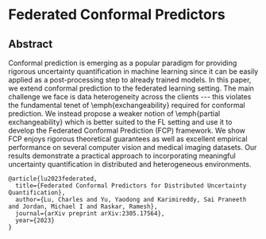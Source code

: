 # Federated Conformal Predictors


## Abstract
Conformal prediction is emerging as a popular paradigm for providing rigorous uncertainty quantification in machine learning since it can be easily applied as a post-processing step to already trained models.
In this paper, we extend conformal prediction to the federated learning setting. 
The main challenge we face is data heterogeneity across the clients --- this violates the fundamental tenet of \emph{exchangeability} required for conformal prediction. 
We instead propose a weaker notion of \emph{partial exchangeability} which is better suited to the FL setting and use it to develop the Federated Conformal Prediction (FCP) framework. 
We show FCP enjoys rigorous theoretical guarantees as well as excellent empirical performance on several computer vision and medical imaging datasets.
Our results demonstrate a practical approach to incorporating meaningful uncertainty quantification in distributed and heterogeneous environments.



```
@article{lu2023federated,
  title={Federated Conformal Predictors for Distributed Uncertainty Quantification},
  author={Lu, Charles and Yu, Yaodong and Karimireddy, Sai Praneeth and Jordan, Michael I and Raskar, Ramesh},
  journal={arXiv preprint arXiv:2305.17564},
  year={2023}
}
```

